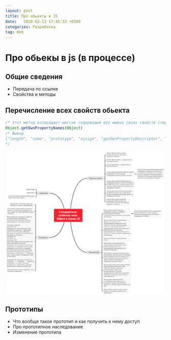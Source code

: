 ```yaml
---
layout: post
title: Про обьекты в JS
date:   2020-02-13 17:45:33 +0500
categories: Разработка
tag: Web
---
```

# Про обьекы в js (в процессе)

## Общие сведения
- Передача по ссылке
- Свойства и методы

## Перечисление всех свойств обьекта

```js
/* Этот метод возвращает массив содержащий все имена своих свойств (перечисляемых и неперечисляемых) объекта */
Object.getOwnPropertyNames(Object) 
/* Вывод
["length", "name", "prototype", "assign", "getOwnPropertyDescriptor", "getOwnPropertyDescriptors", "getOwnPropertyNames", "getOwnPropertySymbols", "is", "preventExtensions", "seal", "create", "defineProperties", "defineProperty", "freeze", "getPrototypeOf", "setPrototypeOf", "isExtensible", "isFrozen", "isSealed", "keys", "entries", "fromEntries", "values"]
*/
```

![Mind map всех свойств обьекта](/assets/images/js-object.png)


## Прототипы
- Что вообще такое прототип и как получить к нему доступ
- Про прототипное наследование
- Изменение прототипа
